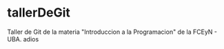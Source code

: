 # tallerDeGit

Taller de Git de la materia "Introduccion a la Programacion" de la FCEyN - UBA.
adios

